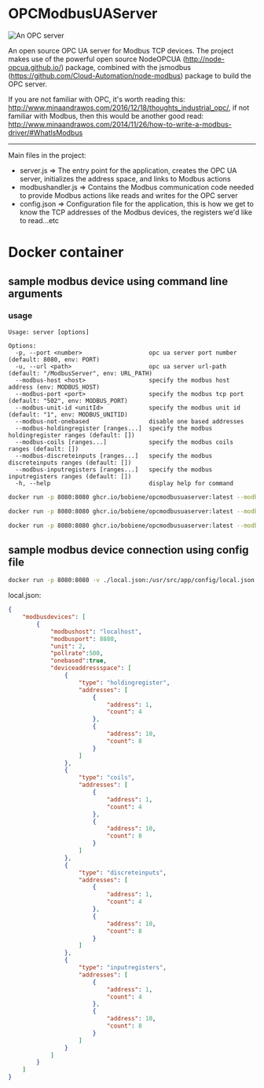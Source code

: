 # OPCModbusUAServer

![An OPC server](https://github.com/minaandrawos/OPCModbusUAServer/blob/master/opc%20basics%20cropped.png)

An open source OPC UA server for Modbus TCP devices. The project makes use of the powerful open source NodeOPCUA (http://node-opcua.github.io/) package, combined with the jsmodbus (https://github.com/Cloud-Automation/node-modbus) package to build the OPC server.

If you are not familiar with OPC, it's worth reading this: http://www.minaandrawos.com/2016/12/18/thoughts_industrial_opc/, if not familiar with Modbus, then this would be another good read: http://www.minaandrawos.com/2014/11/26/how-to-write-a-modbus-driver/#WhatIsModbus 

----------

Main files in the project:

 - server.js => The entry point for the application, creates the OPC UA server, initializes the address space, and links to Modbus actions
 - modbushandler.js => Contains the Modbus communication code needed to provide Modbus actions like reads and writes for the OPC server
 - config.json => Configuration file for the application, this is how we get to know the TCP addresses of the Modbus devices, the registers we'd like to read...etc

# Docker container

## sample modbus device using command line arguments
### usage 
````
Usage: server [options]

Options:
  -p, --port <number>                   opc ua server port number (default: 8080, env: PORT)
  -u, --url <path>                      opc ua server url-path (default: "/ModbusServer", env: URL_PATH)
  --modbus-host <host>                  specify the modbus host address (env: MODBUS_HOST)
  --modbus-port <port>                  specify the modbus tcp port (default: "502", env: MODBUS_PORT)
  --modbus-unit-id <unitId>             specify the modbus unit id (default: "1", env: MODBUS_UNITID)
  --modbus-not-onebased                 disable one based addresses
  --modbus-holdingregister [ranges...]  specify the modbus holdingregister ranges (default: [])
  --modbus-coils [ranges...]            specify the modbus coils ranges (default: [])
  --modbus-discreteinputs [ranges...]   specify the modbus discreteinputs ranges (default: [])
  --modbus-inputregisters [ranges...]   specify the modbus inputregisters ranges (default: [])
  -h, --help                            display help for command
````

````bash
docker run -p 8080:8080 ghcr.io/bobiene/opcmodbusuaserver:latest --modbus-host localhost --modbus-holdingregister 1:5 10 50:20
````

````bash
docker run -p 8080:8080 ghcr.io/bobiene/opcmodbusuaserver:latest --modbus-host localhost --modbus-holdingregister 1:5 10 --modbus-holdingregister 50:20
````

````bash
docker run -p 8080:8080 ghcr.io/bobiene/opcmodbusuaserver:latest --modbus-host localhost --modbus.port 503 --modbus-holdingregister 1:5 10 --modbus-discreteinputs 50:20
````

## sample modbus device connection using config file


````bash
docker run -p 8080:8080 -v ./local.json:/usr/src/app/config/local.json ghcr.io/bobiene/opcmodbusuaserver:latest
````

local.json:
````json
{
    "modbusdevices": [
        {
            "modbushost": "localhost",
            "modbusport": 8880,
            "unit": 2,
            "pollrate":500,
            "onebased":true,
            "deviceaddressspace": [
                {
                    "type": "holdingregister",
                    "addresses": [
                        {
                            "address": 1,
                            "count": 4
                        },
                        {
                            "address": 10,
                            "count": 8
                        }
                    ]
                },
                {
                    "type": "coils",
                    "addresses": [
                        {
                            "address": 1,
                            "count": 4
                        },
                        {
                            "address": 10,
                            "count": 8
                        }
                    ]
                },
                {
                    "type": "discreteinputs",
                    "addresses": [
                        {
                            "address": 1,
                            "count": 4
                        },
                        {
                            "address": 10,
                            "count": 8
                        }
                    ]
                },
                {
                    "type": "inputregisters",
                    "addresses": [
                        {
                            "address": 1,
                            "count": 4
                        },
                        {
                            "address": 10,
                            "count": 8
                        }
                    ]
                }
            ]
        }
    ]
}
````